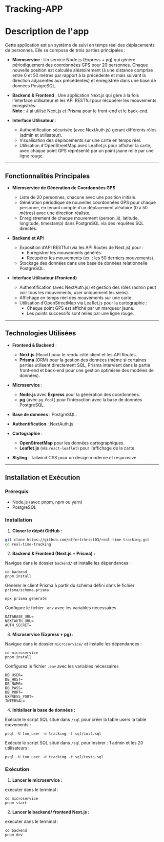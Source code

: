 # Tracking-APP

# Description de l'app

Cette application est un système de suivi en temps réel des déplacements de personnes. Elle se compose de trois parties principales :

- **Microservice** : Un service Node.js (Express + pg) qui génère périodiquement des coordonnées GPS pour 20 personnes. Chaque nouvelle position est calculée aléatoirement (à une distance comprise entre 0 et 50 mètres par rapport à la précédente et mais suivant la direction adjacentes aux précédentes) et enregistrée dans une base de données PostgreSQL.

- **Backend & Frontend** : Une application Next.js qui gère à la fois l'interface utilisateur et les API RESTful pour récupérer les mouvements enregistrés.  
  **Note :** J'ai utilisé Next.js et Prisma pour le front-end et le back-end.

- **Interface Utilisateur** :
  - Authentification sécurisée (avec NextAuth.js) gérant différents rôles (admin et utilisateur).
  - Visualisation des déplacements sur une carte en temps réel.
  - Utilisation d'OpenStreetMap avec Leaflet.js pour afficher la carte, avec chaque point GPS représenté par un point jaune relié par une ligne rouge.

---

## Fonctionnalités Principales

- **Microservice de Génération de Coordonnées GPS**

  - Liste de 20 personnes, chacune avec une position initiale.
  - Génération périodique de nouvelles coordonnées GPS pour chaque personne, en tenant compte d’un déplacement aléatoire (0 à 50 mètres) avec une direction réaliste.
  - Enregistrement de chaque mouvement (person_id, latitude, longitude, timestamp) dans PostgreSQL via des requêtes SQL directes.

- **Backend et API**

  - Exposition d’API RESTful (via les API Routes de Next.js) pour :
    - Enregistrer les mouvements générés.
    - Récupérer les mouvements (ex. : les 50 derniers mouvements).
  - Stockage des données dans une base de données relationnelle PostgreSQL.

- **Interface Utilisateur (Frontend)**
  - Authentification (avec NextAuth.js) et gestion des rôles (admin peut voir tous les mouvements, user uniquement les siens).
  - Affichage en temps réel des mouvements sur une carte.
  - Utilisation d’OpenStreetMap via Leaflet.js pour la cartographie :
    - Chaque point GPS est affiché par un marqueur jaune.
    - Les points successifs sont reliés par une ligne rouge.

---

## Technologies Utilisées

- **Frontend & Backend** :

  - **Next.js** (React) pour le rendu côté client et les API Routes.
  - **Prisma** (ORM) pour la gestion des données (même si certaines parties utilisent directement SQL, Prisma intervient dans la partie front-end et back-end pour une gestion optimisée des modèles de données).

- **Microservice** :

  - **Node.js** avec **Express** pour la génération des coordonnées.
  - **pg** (avec `pg.Pool`) pour l’interaction avec la base de données PostgreSQL.

- **Base de données** : PostgreSQL.

- **Authentification** : NextAuth.js.

- **Cartographie** :

  - **OpenStreetMap** pour les données cartographiques.
  - **Leaflet.js** (via `react-leaflet`) pour l'affichage de la carte.

- **Styling** : Tailwind CSS pour un design moderne et responsive.

---

## Installation et Exécution

### Prérequis

- Node.js (avec pnpm, npm ou yarn)
- PostgreSQL

### Installation

1. **Cloner le dépôt GitHub :**

```bash
git clone https://github.com/offertchrist03/real-time-tracking.git
cd real-time-tracking

```

2. **Backend & Frontend (Next.js + Prisma) :**

Navigue dans le dossier `backend/` et installe les dépendances :

```
cd backend
pnpm install
```

Générer le client Prisma à partir du schéma défini dans le fichier `prisma/schema.prisma`

```
npx prisma generate
```

Configure le fichier `.env` avec les variables nécessaires

```
DATABASE_URL=
NEXTAUTH_URL=
AUTH_SECRET=
```

3. **Microservice (Express + pg) :**

Navigue dans le dossier `microservice/` et installe les dépendances :

```
cd microservice
pnpm install
```

Configurez le fichier `.env` avec les variables nécessaires

```
DB_USER=
DB_HOST=
DB_NAME=
DB_PASS=
DB_PORT=
EXPRESS_PORT=
INTERVAL=
```

4. **Initialiser la base de données :**

Exécute le script SQL situé dans `/sql` pour créer la table users la table movements :

```
psql -U ton_user -d tracking -f sql/init.sql
```

Exécute le script SQL situé dans `/sql` pour insèrer : 1 admin et les 20 utilisateurs :

```
psql -U ton_user -d tracking -f sql/tests.sql
```

### Exécution

1. **Lancer le microservice :**

executer dans le terminal :

```
cd microservice
pnpm start
```

2. **Lancer le backend/ frontend Next.js :**

executer dans le terminal :

```
cd backend
pnpm dev
```

